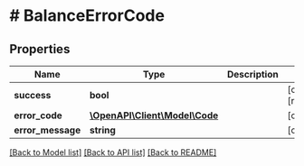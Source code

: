 # # BalanceErrorCode

## Properties

Name | Type | Description | Notes
------------ | ------------- | ------------- | -------------
**success** | **bool** |  | [optional] [readonly]
**error_code** | [**\OpenAPI\Client\Model\Code**](Code.md) |  | [optional]
**error_message** | **string** |  | [optional]

[[Back to Model list]](../../README.md#models) [[Back to API list]](../../README.md#endpoints) [[Back to README]](../../README.md)
